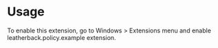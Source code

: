 # Usage

To enable this extension, go to Windows > Extensions menu and enable leatherback.policy.example extension.
